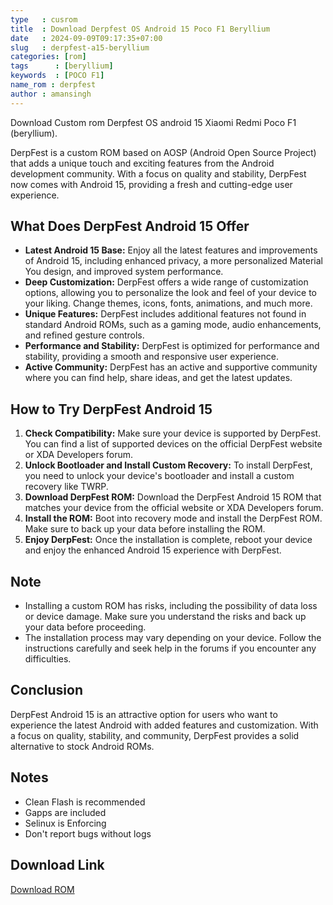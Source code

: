 ```yaml
---
type   : cusrom
title  : Download Derpfest OS Android 15 Poco F1 Beryllium
date   : 2024-09-09T09:17:35+07:00
slug   : derpfest-a15-beryllium
categories: [rom]
tags      : [beryllium]
keywords  : [POCO F1]
name_rom : derpfest
author : amansingh
---
```


Download Custom rom Derpfest OS android 15 Xiaomi Redmi Poco F1 (beryllium).


DerpFest is a custom ROM based on AOSP (Android Open Source Project) that adds a unique touch and exciting features from the Android development community. With a focus on quality and stability, DerpFest now comes with Android 15, providing a fresh and cutting-edge user experience.

## What Does DerpFest Android 15 Offer

* **Latest Android 15 Base:** Enjoy all the latest features and improvements of Android 15, including enhanced privacy, a more personalized Material You design, and improved system performance.
* **Deep Customization:** DerpFest offers a wide range of customization options, allowing you to personalize the look and feel of your device to your liking. Change themes, icons, fonts, animations, and much more.
* **Unique Features:** DerpFest includes additional features not found in standard Android ROMs, such as a gaming mode, audio enhancements, and refined gesture controls.
* **Performance and Stability:** DerpFest is optimized for performance and stability, providing a smooth and responsive user experience.
* **Active Community:** DerpFest has an active and supportive community where you can find help, share ideas, and get the latest updates.

## How to Try DerpFest Android 15

1. **Check Compatibility:** Make sure your device is supported by DerpFest. You can find a list of supported devices on the official DerpFest website or XDA Developers forum.
2. **Unlock Bootloader and Install Custom Recovery:** To install DerpFest, you need to unlock your device's bootloader and install a custom recovery like TWRP.
3. **Download DerpFest ROM:** Download the DerpFest Android 15 ROM that matches your device from the official website or XDA Developers forum.
4. **Install the ROM:** Boot into recovery mode and install the DerpFest ROM. Make sure to back up your data before installing the ROM.
5. **Enjoy DerpFest:** Once the installation is complete, reboot your device and enjoy the enhanced Android 15 experience with DerpFest.

## Note

* Installing a custom ROM has risks, including the possibility of data loss or device damage. Make sure you understand the risks and back up your data before proceeding.
* The installation process may vary depending on your device. Follow the instructions carefully and seek help in the forums if you encounter any difficulties.

## Conclusion

DerpFest Android 15 is an attractive option for users who want to experience the latest Android with added features and customization. With a focus on quality, stability, and community, DerpFest provides a solid alternative to stock Android ROMs.


## Notes
- Clean Flash is recommended
- Gapps are included
- Selinux is Enforcing
- Don't report bugs without logs


## Download Link
[Download ROM](https://sourceforge.net/projects/rex-beryllium/files/DerpFest/)

